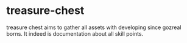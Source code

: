# treasure-chest
treasure chest aims to gather all assets with developing since gozreal borns. It indeed is documentation about all skill points. 
